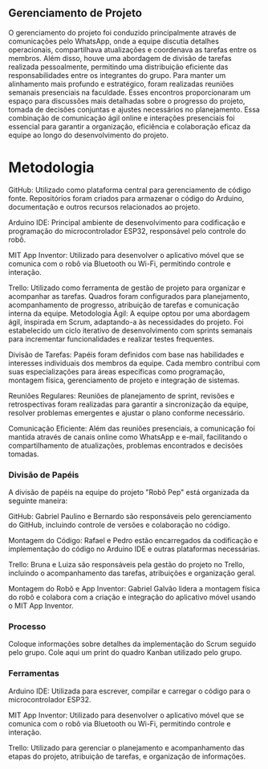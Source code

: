 ## Gerenciamento de Projeto
 O gerenciamento do projeto foi conduzido principalmente através de comunicações pelo WhatsApp, onde a equipe discutia detalhes operacionais, compartilhava atualizações e coordenava as tarefas entre os membros. Além disso, houve uma abordagem de divisão de tarefas realizada pessoalmente, permitindo uma distribuição eficiente das responsabilidades entre os integrantes do grupo. Para manter um alinhamento mais profundo e estratégico, foram realizadas reuniões semanais presenciais na faculdade. Esses encontros proporcionaram um espaço para discussões mais detalhadas sobre o progresso do projeto, tomada de decisões conjuntas e ajustes necessários no planejamento. Essa combinação de comunicação ágil online e interações presenciais foi essencial para garantir a organização, eficiência e colaboração eficaz da equipe ao longo do desenvolvimento do projeto.

# Metodologia

GitHub: Utilizado como plataforma central para gerenciamento de código fonte. Repositórios foram criados para armazenar o código do Arduino, documentação e outros recursos relacionados ao projeto.

Arduino IDE: Principal ambiente de desenvolvimento para codificação e programação do microcontrolador ESP32, responsável pelo controle do robô.

MIT App Inventor: Utilizado para desenvolver o aplicativo móvel que se comunica com o robô via Bluetooth ou Wi-Fi, permitindo controle e interação.

Trello: Utilizado como ferramenta de gestão de projeto para organizar e acompanhar as tarefas. Quadros foram configurados para planejamento, acompanhamento de progresso, atribuição de tarefas e comunicação interna da equipe.
Metodologia Ágil: A equipe optou por uma abordagem ágil, inspirada em Scrum, adaptando-a às necessidades do projeto. Foi estabelecido um ciclo iterativo de desenvolvimento com sprints semanais para incrementar funcionalidades e realizar testes frequentes.

Divisão de Tarefas: Papéis foram definidos com base nas habilidades e interesses individuais dos membros da equipe. Cada membro contribui com suas especializações para áreas específicas como programação, montagem física, gerenciamento de projeto e integração de sistemas.

Reuniões Regulares: Reuniões de planejamento de sprint, revisões e retrospectivas foram realizadas para garantir a sincronização da equipe, resolver problemas emergentes e ajustar o plano conforme necessário.

Comunicação Eficiente: Além das reuniões presenciais, a comunicação foi mantida através de canais online como WhatsApp e e-mail, facilitando o compartilhamento de atualizações, problemas encontrados e decisões tomadas.

### Divisão de Papéis

A divisão de papéis na equipe do projeto "Robô Pep" está organizada da seguinte maneira:

GitHub: Gabriel Paulino e Bernardo são responsáveis pelo gerenciamento do GitHub, incluindo controle de versões e colaboração no código.

Montagem do Código: Rafael e Pedro estão encarregados da codificação e implementação do código no Arduino IDE e outras plataformas necessárias.

Trello: Bruna e Luiza são responsáveis pela gestão do projeto no Trello, incluindo o acompanhamento das tarefas, atribuições e organização geral.

Montagem do Robô e App Inventor: Gabriel Galvão lidera a montagem física do robô e colabora com a criação e integração do aplicativo móvel usando o MIT App Inventor.


### Processo

Coloque  informações sobre detalhes da implementação do Scrum seguido pelo grupo. Cole aqui um print do quadro Kanban utilizado pelo grupo.
 

### Ferramentas

Arduino IDE: Utilizada para escrever, compilar e carregar o código para o microcontrolador ESP32.

MIT App Inventor: Utilizado para desenvolver o aplicativo móvel que se comunica com o robô via Bluetooth ou Wi-Fi, permitindo controle e interação.

Trello: Utilizado para gerenciar o planejamento e acompanhamento das etapas do projeto, atribuição de tarefas, e organização de informações.
